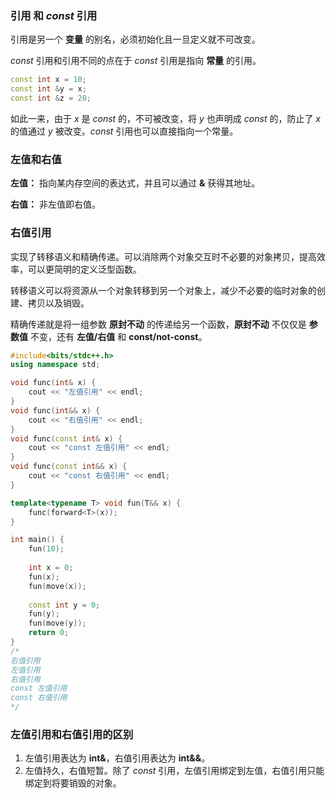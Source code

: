 ### 引用 和 $const$ 引用
引用是另一个 **变量** 的别名，必须初始化且一旦定义就不可改变。

$const$ 引用和引用不同的点在于 $const$ 引用是指向 **常量** 的引用。
```cpp
const int x = 10;
const int &y = x;
const int &z = 20;
```
如此一来，由于 $x$ 是 $const$ 的，不可被改变，将 $y$ 也声明成 $const$ 的，防止了 $x$ 的值通过 $y$ 被改变。$const$ 引用也可以直接指向一个常量。

### 左值和右值
**左值：** 指向某内存空间的表达式，并且可以通过 **&** 获得其地址。

**右值：** 非左值即右值。

### 右值引用
实现了转移语义和精确传递。可以消除两个对象交互时不必要的对象拷贝，提高效率，可以更简明的定义泛型函数。

转移语义可以将资源从一个对象转移到另一个对象上，减少不必要的临时对象的创建、拷贝以及销毁。

精确传递就是将一组参数 **原封不动** 的传递给另一个函数，**原封不动** 不仅仅是 **参数值** 不变，还有 **左值/右值** 和 **const/not-const**。
```cpp
#include<bits/stdc++.h>
using namespace std;

void func(int& x) {
	cout << "左值引用" << endl;
}
void func(int&& x) {
	cout << "右值引用" << endl;
}
void func(const int& x) {
	cout << "const 左值引用" << endl;
}
void func(const int&& x) {
	cout << "const 右值引用" << endl;
}

template<typename T> void fun(T&& x) {
	func(forward<T>(x));
}

int main() {
	fun(10);
	
	int x = 0;
	fun(x);
	fun(move(x));
	
	const int y = 0;
	fun(y);
	fun(move(y));
    return 0;
}
/*
右值引用
左值引用
右值引用
const 左值引用
const 右值引用
*/
```

### 左值引用和右值引用的区别
1. 左值引用表达为 **int&**，右值引用表达为 **int&&**。
2. 左值持久，右值短暂。除了 $const$ 引用，左值引用绑定到左值，右值引用只能绑定到将要销毁的对象。
